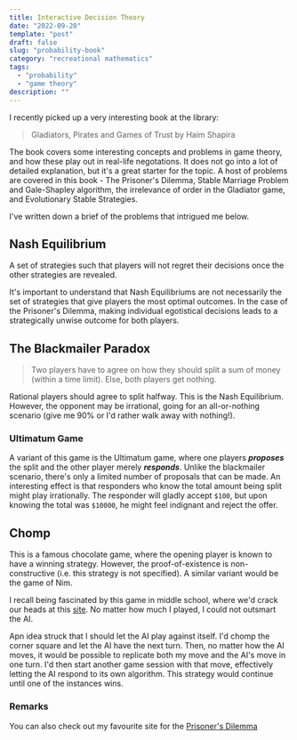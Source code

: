```yaml
---
title: Interactive Decision Theory
date: "2022-09-20"
template: "post"
draft: false
slug: "probability-book"
category: "recreational mathematics"
tags:
  - "probability"
  - "game theory"
description: ""
---
```


I recently picked up a very interesting book at the library:

> Gladiators, Pirates and Games of Trust by Haim Shapira

The book covers some interesting concepts and problems in game theory, and how these play out in real-life negotations. It does not go into a lot of detailed explanation, but it's a great starter for the topic. A host of problems are covered in this book - The Prisoner's Dilemma, Stable Marriage Problem and Gale-Shapley algorithm, the irrelevance of order in the Gladiator game, and Evolutionary Stable Strategies.

I've written down a brief of the problems that intrigued me below.

## Nash Equilibrium

A set of strategies such that players will not regret their decisions once the other strategies are revealed. 

It's important to understand that Nash Equilibriums are not necessarily the set of strategies that give players the most optimal outcomes. In the case of the Prisoner's Dilemma, making individual egotistical decisions leads to a strategically unwise outcome for both players.

## The Blackmailer Paradox

> Two players have to agree on how they should split a sum of money (within a time limit). Else, both players get nothing.

Rational players should agree to split halfway. This is the Nash Equilibrium. However, the opponent may be irrational, going for an all-or-nothing scenario (give me 90% or I'd rather walk away with nothing!). 

### Ultimatum Game

A variant of this game is the Ultimatum game, where one players ***proposes*** the split and the other player merely ***responds***. Unlike the blackmailer scenario, there's only a limited number of proposals that can be made. An interesting effect is that responders who know the total amount being split might play irrationally. The responder will gladly accept `$100`, but upon knowing the total was `$10000`, he might feel indignant and reject the offer. 

## Chomp

This is a famous chocolate game, where the opening player is known to have a winning strategy. However, the proof-of-existence is non-constructive (i.e. this strategy is not specified). A similar variant would be the game of Nim.

I recall being fascinated by this game in middle school, where we'd crack our heads at this [site](https://www.math.ucla.edu/~tom/Games/chomp.html). No matter how much I played, I could not outsmart the AI. 

Apn idea struck that I should let the AI play against itself. I'd chomp the corner square and let the AI have the next turn. Then, no matter how the AI moves, it would be possible to replicate both my move and the AI's move in one turn. I'd then start another game session with that move, effectively letting the AI respond to its own algorithm. This strategy would continue until one of the instances wins.

### Remarks

You can also check out my favourite site for the [Prisoner's Dilemma](https://ncase.me/trust/)




